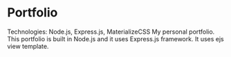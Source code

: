 # Portfolio
Technologies: Node.js, Express.js, MaterializeCSS
My personal portfolio. This portfolio is built in Node.js and it uses Express.js framework. It uses ejs view template. 
